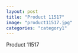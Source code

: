 ```yaml
---
layout: post
title: "Product 11517"
image: "product11517.jpg"
categories: "category1"
---
```

Product 11517
